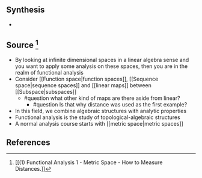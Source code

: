 ## Synthesis
- 
## Source [^1]
- By looking at infinite dimensional spaces in a linear algebra sense and you want to apply some analysis on these spaces, then you are in the realm of functional analysis
- Consider [[Function space|function spaces]], [[Sequence space|sequence spaces]] and [[linear maps]] between [[Subspace|subspaces]]
	- #question what other kind of maps are there aside from linear?
		- #question Is that why distance was used as the first example?
- In this field, we combine algebraic structures with analytic properties
- Functional analysis is the study of topological-algebraic structures
- A normal analysis course starts with [[metric space|metric spaces]]
## References

[^1]: [[(1) Functional Analysis 1  - Metric Space - How to Measure Distances.]]